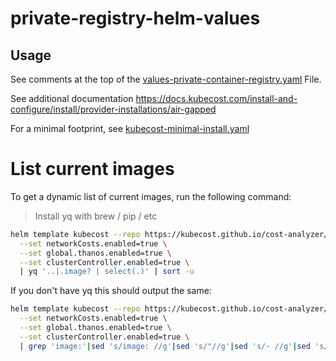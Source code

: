 # private-registry-helm-values

## Usage

See comments at the top of the [values-private-container-registry.yaml](values-private-container-registry.yaml) File.

See additional documentation <https://docs.kubecost.com/install-and-configure/install/provider-installations/air-gapped>

For a minimal footprint, see [kubecost-minimal-install.yaml](kubecost-minimal-install.yaml)


# List current images


To get a dynamic list of current images, run the following command:
> Install yq with brew / pip / etc

```sh
helm template kubecost --repo https://kubecost.github.io/cost-analyzer/ cost-analyzer \
  --set networkCosts.enabled=true \
  --set global.thanos.enabled=true \
  --set clusterController.enabled=true \
  | yq '..|.image? | select(.)' | sort -u
```

If you don't have yq this should output the same:

```sh
helm template kubecost --repo https://kubecost.github.io/cost-analyzer/ cost-analyzer  \
  --set networkCosts.enabled=true \
  --set global.thanos.enabled=true \
  --set clusterController.enabled=true \
  | grep 'image:'|sed 's/image: //g'|sed 's/"//g'|sed 's/- //g'|sed 's/ //g'|sort -u
```